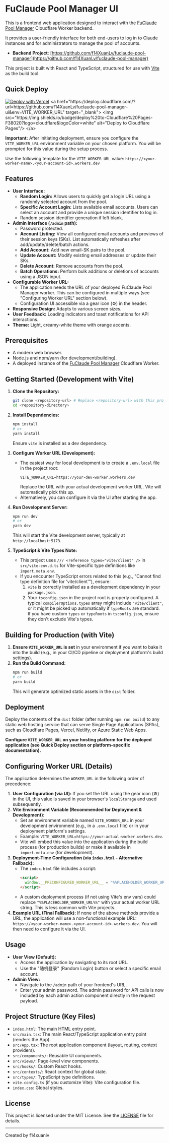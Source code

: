 # FuClaude Pool Manager UI

This is a frontend web application designed to interact with the [FuClaude Pool Manager](https://github.com/f14XuanLv/fuclaude-pool-manager) Cloudflare Worker backend.

It provides a user-friendly interface for both end-users to log in to Claude instances and for administrators to manage the pool of accounts.

- **Backend Project**: [https://github.com/f14XuanLv/fuclaude-pool-manager](https://github.com/f14XuanLv/fuclaude-pool-manager)

This project is built with React and TypeScript, structured for use with [Vite](https://vitejs.dev/) as the build tool.

## Quick Deploy

[![Deploy with Vercel](https://vercel.com/button)](https://vercel.com/new/clone?repository-url=https%3A%2F%2Fgithub.com%2Ff14XuanLv%2Ffuclaude-pool-manager-ui&env=VITE_WORKER_URL&envDescription=Enter%20your%20FuClaude%20Pool%20Manager%20Worker%20URL%20(e.g.,%20https%3A%2F%2Fname.account.workers.dev)&project-name=fuclaude-pool-ui&repository-name=fuclaude-pool-manager-ui)
<a href="https://deploy.cloudflare.com/?url=https://github.com/f14XuanLv/fuclaude-pool-manager-ui&env=VITE_WORKER_URL" target="_blank">
  <img src="https://img.shields.io/badge/deploy%20to-Cloudflare%20Pages-F38020?logo=cloudflare&logoColor=white" alt="Deploy to Cloudflare Pages"/>
</a>

**Important:** After initiating deployment, ensure you configure the `VITE_WORKER_URL` environment variable on your chosen platform. You will be prompted for this value during the setup process.

Use the following template for the `VITE_WORKER_URL` value: `https://<your-worker-name>.<your-account-id>.workers.dev`

## Features

*   **User Interface:**
    *   **Random Login:** Allows users to quickly get a login URL using a randomly selected account from the pool.
    *   **Specific Account Login:** Lists available email accounts. Users can select an account and provide a unique session identifier to log in.
    *   Random session identifier generation if left blank.
*   **Admin Interface (`/admin` path):**
    *   Password protected.
    *   **Account Listing:** View all configured email accounts and previews of their session keys (SKs). List automatically refreshes after add/update/delete/batch actions.
    *   **Add Account:** Add new email-SK pairs to the pool.
    *   **Update Account:** Modify existing email addresses or update their SKs.
    *   **Delete Account:** Remove accounts from the pool.
    *   **Batch Operations:** Perform bulk additions or deletions of accounts using a JSON input.
*   **Configurable Worker URL:**
    *   The application needs the URL of your deployed FuClaude Pool Manager worker. This can be configured in multiple ways (see "Configuring Worker URL" section below).
    *   Configuration UI accessible via a gear icon (⚙️) in the header.
*   **Responsive Design:** Adapts to various screen sizes.
*   **User Feedback:** Loading indicators and toast notifications for API interactions.
*   **Theme:** Light, creamy-white theme with orange accents.

## Prerequisites

*   A modern web browser.
*   Node.js and npm/yarn (for development/building).
*   A deployed instance of the [FuClaude Pool Manager](https://github.com/f14XuanLv/fuclaude-pool-manager) Cloudflare Worker.

## Getting Started (Development with Vite)

1.  **Clone the Repository:**
    ```bash
    git clone <repository-url> # Replace <repository-url> with this project's URL
    cd <repository-directory>
    ```
2.  **Install Dependencies:**
    ```bash
    npm install
    # or
    yarn install
    ```
    Ensure `vite` is installed as a dev dependency.
3.  **Configure Worker URL (Development):**
    *   The easiest way for local development is to create a `.env.local` file in the project root:
        ```env
        VITE_WORKER_URL=https://your-dev-worker.workers.dev
        ```
        Replace the URL with your actual development worker URL. Vite will automatically pick this up.
    *   Alternatively, you can configure it via the UI after starting the app.

4.  **Run Development Server:**
    ```bash
    npm run dev
    # or
    yarn dev
    ```
    This will start the Vite development server, typically at `http://localhost:5173`.

5.  **TypeScript & Vite Types Note:**
    *   This project uses `/// <reference types="vite/client" />` in `src/vite-env.d.ts` for Vite-specific type definitions like `import.meta.env`.
    *   If you encounter TypeScript errors related to this (e.g., "Cannot find type definition file for 'vite/client'"), ensure:
        1.  `vite` is correctly installed as a development dependency in your `package.json`.
        2.  Your `tsconfig.json` in the project root is properly configured. A typical `compilerOptions.types` array might include `"vite/client"`, or it might be picked up automatically if `typeRoots` are standard. If you have custom `types` or `typeRoots` in `tsconfig.json`, ensure they don't exclude Vite's types.

## Building for Production (with Vite)

1.  **Ensure `VITE_WORKER_URL` is set** in your environment if you want to bake it into the build (e.g., in your CI/CD pipeline or deployment platform's build settings).
2.  **Run the Build Command:**
    ```bash
    npm run build
    # or
    yarn build
    ```
    This will generate optimized static assets in the `dist` folder.

## Deployment

Deploy the contents of the `dist` folder (after running `npm run build`) to any static web hosting service that can serve Single Page Applications (SPAs), such as Cloudflare Pages, Vercel, Netlify, or Azure Static Web Apps.

**Configure `VITE_WORKER_URL` on your hosting platform for the deployed application (see Quick Deploy section or platform-specific documentation).**

## Configuring Worker URL (Details)

The application determines the `WORKER_URL` in the following order of precedence:

1.  **User Configuration (via UI):** If you set the URL using the gear icon (⚙️) in the UI, this value is saved in your browser's `localStorage` and used subsequently.
2.  **Vite Environment Variable (Recommended for Deployment & Development):**
    *   Set an environment variable named `VITE_WORKER_URL` in your development environment (e.g., in a `.env.local` file) or in your deployment platform's settings.
    *   Example: `VITE_WORKER_URL=https://your-actual-worker.workers.dev`.
    *   Vite will embed this value into the application during the build process (for production builds) or make it available in `import.meta.env` (for development).
3.  **Deployment-Time Configuration (via `index.html` - Alternative Fallback):**
    *   The `index.html` file includes a script:
        ```html
        <script>
          window.__PRECONFIGURED_WORKER_URL__ = "%%PLACEHOLDER_WORKER_URL%%";
        </script>
        ```
    *   A custom deployment process (if not using Vite's env vars) could replace `"%%PLACEHOLDER_WORKER_URL%%"` with your actual worker URL string. This is less common with Vite projects.
4.  **Example URL (Final Fallback):** If none of the above methods provide a URL, the application will use a non-functional example URL: `https://<your-worker-name>.<your-account-id>.workers.dev`. You will then need to configure it via the UI.

## Usage

*   **User View (Default):**
    *   Access the application by navigating to its root URL.
    *   Use the "随机登录" (Random Login) button or select a specific email account.
*   **Admin View:**
    *   Navigate to the `/admin` path of your frontend's URL.
    *   Enter your admin password. The admin password for API calls is now included by each admin action component directly in the request payload.

## Project Structure (Key Files)

*   `index.html`: The main HTML entry point.
*   `src/main.tsx`: The main React/TypeScript application entry point (renders the App).
*   `src/App.tsx`: The root application component (layout, routing, context providers).
*   `src/components/`: Reusable UI components.
*   `src/views/`: Page-level view components.
*   `src/hooks/`: Custom React hooks.
*   `src/contexts/`: React context for global state.
*   `src/types/`: TypeScript type definitions.
*   `vite.config.ts` (if you customize Vite): Vite configuration file.
*   `index.css`: Global styles.

## License

This project is licensed under the MIT License. See the [LICENSE](LICENSE) file for details.

---
Created by f14xuanlv